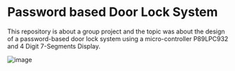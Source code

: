 # Password based Door Lock System

This repository is about a group project and the topic was about the design of a password-based door lock system using a micro-controller P89LPC932 and 4 Digit 7-Segments Display.

![image](https://user-images.githubusercontent.com/66917039/193302774-48442636-a8ac-42af-a621-d40f6ebb1975.png)

